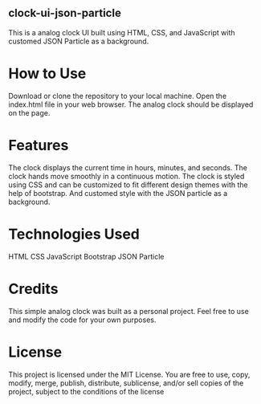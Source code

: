 ## clock-ui-json-particle
This is a analog clock UI built using HTML, CSS, and JavaScript with customed JSON Particle as a background.

# How to Use
Download or clone the repository to your local machine.
Open the index.html file in your web browser.
The analog clock should be displayed on the page.
# Features
The clock displays the current time in hours, minutes, and seconds.
The clock hands move smoothly in a continuous motion.
The clock is styled using CSS and can be customized to fit different design themes with the help of bootstrap.
And customed style with the JSON particle as a background.
# Technologies Used
HTML
CSS
JavaScript
Bootstrap
JSON Particle
# Credits
This simple analog clock was built as a personal project. Feel free to use and modify the code for your own purposes.
# License
This project is licensed under the MIT License. You are free to use, copy, modify, merge, publish, distribute, sublicense, and/or sell copies of the project, subject to the conditions of the license
